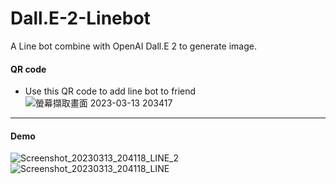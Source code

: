 # Dall.E-2-Linebot

A Line bot combine with OpenAI Dall.E 2 to generate image.

#### QR code
- Use this QR code to add line bot to friend <br>
![螢幕擷取畫面 2023-03-13 203417](https://user-images.githubusercontent.com/74141558/224867554-137963d1-c6b7-4415-9040-c1d1a1815c50.png)


---

#### Demo
![Screenshot_20230313_204118_LINE_2](https://user-images.githubusercontent.com/74141558/224868469-1a506aa4-4e3e-4614-be2d-65065dcaf6ad.jpg)
![Screenshot_20230313_204118_LINE](https://user-images.githubusercontent.com/74141558/224868474-3e373773-25d3-4792-b9f2-c616afeff801.jpg)
